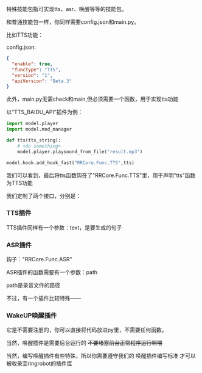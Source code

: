 
特殊技能包指可实现tts、asr、唤醒等等的技能包。

和普通技能包一样，你同样需要config.json和main.py。

比如TTS功能：

config.json:
```json
{
  "enable": true,
  "funcType": "TTS",
  "version": "1",
  "apiVersion": "Beta.3"
}
```

此外，main.py无需check和main,但必须需要一个函数，用于实现tts功能

以“TTS_BAIDU_API”插件为例：

```python
import model.player
import model.mod_manager

def tts(tts_string):
    # <do something>
    model.player.playsound_from_file('result.mp3')

model.hook.add_hook_fast("RRCore.Func.TTS",tts)
```

我们可以看到，最后将tts函数钩在了"RRCore.Func.TTS"里，用于声明“tts”函数为TTS功能

我们定制了两个接口，分别是：

### TTS插件

TTS插件同样有一个参数：text，是要生成的句子

### ASR插件

钩子："RRCore.Func.ASR"

ASR插件的函数需要有一个参数：path

path是录音文件的路径

不过，有一个插件比较特殊——

### WakeUP唤醒插件

它是不需要注册的，你可以直接将代码放进py里，不需要任何函数。

当然，唤醒插件是需要后台运行的 ~~不要堵塞前台正常程序运行啊喂~~

当然，编写唤醒插件有些特殊，所以你需要遵守我们的 唤醒插件编写标准 才可以被收录至ringrobot的插件库
